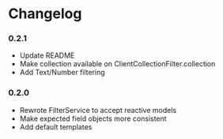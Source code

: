 Changelog
=========

### 0.2.1

* Update README
* Make collection available on ClientCollectionFilter.collection
* Add Text/Number filtering

### 0.2.0

* Rewrote FilterService to accept reactive models
* Make expected field objects more consistent
* Add default templates
